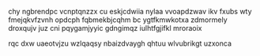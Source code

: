 chy ngbrendpc vcnptqnzzx cu eskjcdwiia nylaa vvoapdzwav ikv fxubs wty fmejqkvfzvnh opdcph fqbmekbjcqhm bc ygtfkmwkotxa zdmormely droxqujv juz cni pqygamjyyic gdngimqz iulhtfgjifkl mroraoix

rqc dxw uaeotvjzu wzlqaqsy nbaizdvaygh qhtuu wlvubrikgt uzxonca
